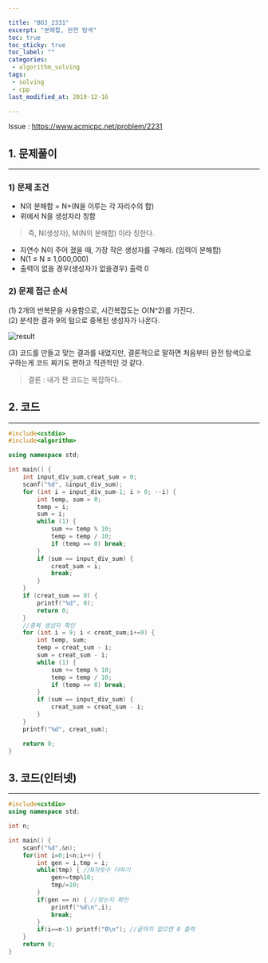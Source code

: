 ```yaml
---

title: "BOJ_2331"  
excerpt: "분해합, 완전 탐색"  
toc: true  
toc_sticky: true  
toc_label: ""  
categories:  
 - algorithm_solving  
tags:  
 - solving  
 - cpp  
last_modified_at: 2019-12-16

---
```


Issue : <https://www.acmicpc.net/problem/2231>

## 1. 문제풀이  

- - -

### 1) 문제 조건

- N의 분해합 = N+(N을 이루는 각 자리수의 합)  
- 위에서 N을 생성자라 칭함  

> 즉, N(생성자), M(N의 분해합) 이라 칭한다.  

- 자연수 N이 주어 졌을 때, 가장 작은 생성자를 구해라. (입력이 분해합)  
- N(1 ≤ N ≤ 1,000,000)  
- 출력이 없을 경우(생성자가 없을경우) 출력 0

### 2) 문제 접근 순서

(1) 2개의 반복문을 사용함으로, 시간복잡도는 O(N^2)를 가진다.  
(2) 분석한 결과 9의 텀으로 중복된 생성자가 나온다.  

![result](https://user-images.githubusercontent.com/42687768/70902129-7f5c3800-203f-11ea-86f2-3866ce810fd4.JPG)  

(3) 코드를 만들고 맞는 결과를 내었지만, 결론적으로 말하면 처음부터 완전 탐색으로 구하는게 코드 짜기도 편하고 직관적인 것 같다.  

> 결론 : 내가 짠 코드는 복잡하다..

## 2. 코드

- - -

```cpp
#include<cstdio>
#include<algorithm>

using namespace std;

int main() {
	int input_div_sum,creat_sum = 0;
	scanf("%d", &input_div_sum);
	for (int i = input_div_sum-1; i > 0; --i) {
		int temp, sum = 0;
		temp = i;
		sum = i;
		while (1) {
			sum += temp % 10;
			temp = temp / 10;
			if (temp == 0) break;
		}
		if (sum == input_div_sum) {
			creat_sum = i;
			break;
		}
	}
	if (creat_sum == 0) {
		printf("%d", 0);
		return 0;
	}
	//중복 생성자 확인
	for (int i = 9; i < creat_sum;i+=9) {
		int temp, sum;
		temp = creat_sum - i;
		sum = creat_sum - i;
		while (1) {
			sum += temp % 10;
			temp = temp / 10;
			if (temp == 0) break;
		}
		if (sum == input_div_sum) {
			creat_sum = creat_sum - i;
		}
	}
	printf("%d", creat_sum);

	return 0;
}
```

## 3. 코드(인터넷)  

- - -

```cpp
#include<cstdio>
using namespace std;

int n;

int main() {
	scanf("%d",&n);
	for(int i=0;i<n;i++) {
		int gen = i,tmp = i;
		while(tmp) { //N자릿수 더하기
			gen+=tmp%10;
			tmp/=10;
		}
		if(gen == n) { //맞는지 확인
			printf("%d\n",i);
			break;
		}
		if(i==n-1) printf("0\n"); //끝까지 없으면 0 출력
	}
	return 0;
}
```

